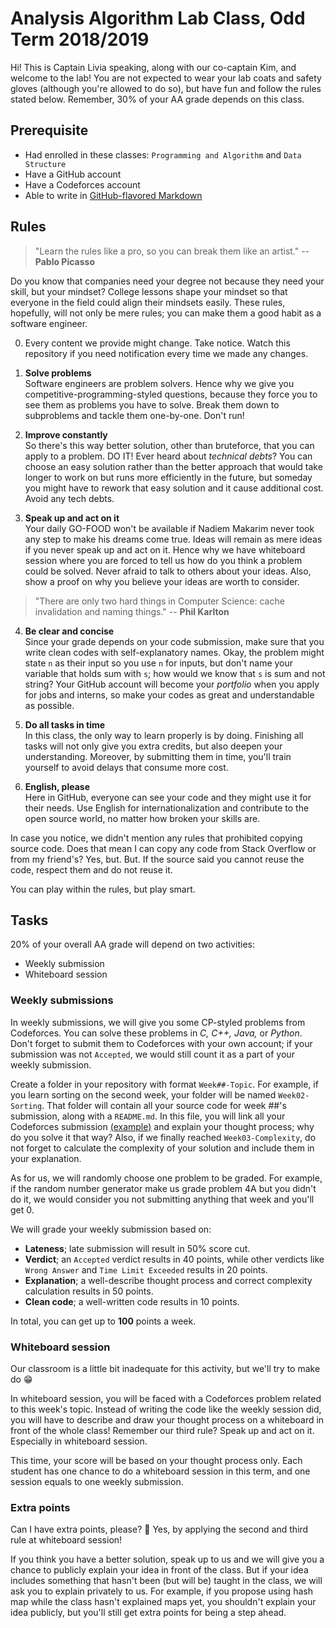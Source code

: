 # Analysis Algorithm Lab Class, Odd Term 2018/2019

Hi! This is Captain Livia speaking, along with our co-captain Kim, and welcome to the lab! You are not expected to wear your lab coats and safety gloves (although you're allowed to do so), but have fun and follow the rules stated below. Remember, 30% of your AA grade depends on this class.

## Prerequisite
- Had enrolled in these classes: `Programming and Algorithm` and `Data Structure`
- Have a GitHub account
- Have a Codeforces account
- Able to write in [GitHub-flavored Markdown](https://github.com/adam-p/markdown-here/wiki/Markdown-Cheatsheet)

## Rules

> "Learn the rules like a pro, so you can break them like an artist." -- **Pablo Picasso**

Do you know that companies need your degree not because they need your skill, but your mindset? College lessons shape your mindset so that everyone in the field could align their mindsets easily. These rules, hopefully, will not only be mere rules; you can make them a good habit as a software engineer.

0. Every content we provide might change. Take notice. Watch this repository if you need notification every time we made any changes.

1. **Solve problems**  
Software engineers are problem solvers. Hence why we give you competitive-programming-styled questions, because they force you to see them as problems you have to solve. Break them down to subproblems and tackle them one-by-one. Don't run!

2. **Improve constantly**  
So there's this way better solution, other than bruteforce, that you can apply to a problem. DO IT! Ever heard about _technical debts_? You can choose an easy solution rather than the better approach that would take longer to work on but runs more efficiently in the future, but someday you might have to rework that easy solution and it cause additional cost. Avoid any tech debts.

3. **Speak up and act on it**  
Your daily GO-FOOD won't be available if Nadiem Makarim never took any step to make his dreams come true. Ideas will remain as mere ideas if you never speak up and act on it. Hence why we have whiteboard session where you are forced to tell us how do you think a problem could be solved. Never afraid to talk to others about your ideas. Also, show a proof on why you believe your ideas are worth to consider.

> "There are only two hard things in Computer Science: cache invalidation and naming things." -- **Phil Karlton**

4. **Be clear and concise**  
Since your grade depends on your code submission, make sure that you write clean codes with self-explanatory names. Okay, the problem might state `n` as their input so you use `n` for inputs, but don't name your variable that holds sum with `s`; how would we know that `s` is sum and not string? Your GitHub account will become your _portfolio_ when you apply for jobs and interns, so make your codes as great and understandable as possible.

5. **Do all tasks in time**  
In this class, the only way to learn properly is by doing. Finishing all tasks will not only give you extra credits, but also deepen your understanding. Moreover, by submitting them in time, you'll train yourself to avoid delays that consume more cost.

6. **English, please**  
Here in GitHub, everyone can see your code and they might use it for their needs. Use English for internationalization and contribute to the open source world, no matter how broken your skills are.

In case you notice, we didn't mention any rules that prohibited copying source code. Does that mean I can copy any code from Stack Overflow or from my friend's? Yes, but. But. If the source said you cannot reuse the code, respect them and do not reuse it.

You can play within the rules, but play smart.

## Tasks
20% of your overall AA grade will depend on two activities:
- Weekly submission
- Whiteboard session

### Weekly submissions

In weekly submissions, we will give you some CP-styled problems from Codeforces. You can solve these problems in _C, C++, Java,_ or _Python_. Don't forget to submit them to Codeforces with your own account; if your submission was not `Accepted`, we would still count it as a part of your weekly submission.

Create a folder in your repository with format `Week##-Topic`. For example, if you learn sorting on the second week, your folder will be named `Week02-Sorting`. That folder will contain all your source code for week ##'s submission, along with a `README.md`. In this file, you will link all your Codeforces submission [(example)](http://codeforces.com/contest/4/submission/16729903) and explain your thought process; why do you solve it that way? Also, if we finally reached `Week03-Complexity`, do not forget to calculate the complexity of your solution and include them in your explanation.

As for us, we will randomly choose one problem to be graded. For example, if the random number generator make us grade problem 4A but you didn't do it, we would consider you not submitting anything that week and you'll get 0.

We will grade your weekly submission based on:
- **Lateness**; late submission will result in 50% score cut.
- **Verdict**; an `Accepted` verdict results in 40 points, while other verdicts like `Wrong Answer` and `Time Limit Exceeded` results in 20 points.
- **Explanation**; a well-describe thought process and correct complexity calculation results in 50 points.
- **Clean code**; a well-written code results in 10 points.

In total, you can get up to **100** points a week.

### Whiteboard session
Our classroom is a little bit inadequate for this activity, but we'll try to make do :grin:

In whiteboard session, you will be faced with a Codeforces problem related to this week's topic. Instead of writing the code like the weekly session did, you will have to describe and draw your thought process on a whiteboard in front of the whole class! Remember our third rule? Speak up and act on it. Especially in whiteboard session.

This time, your score will be based on your thought process only. Each student has one chance to do a whiteboard session in this term, and one session equals to one weekly submission.

### Extra points

Can I have extra points, please? :dog: Yes, by applying the second and third rule at whiteboard session!

If you think you have a better solution, speak up to us and we will give you a chance to publicly explain your idea in front of the class. But if your idea includes something that hasn't been (but will be) taught in the class, we will ask you to explain privately to us. For example, if you propose using hash map while the class hasn't explained maps yet, you shouldn't explain your idea publicly, but you'll still get extra points for being a step ahead.

